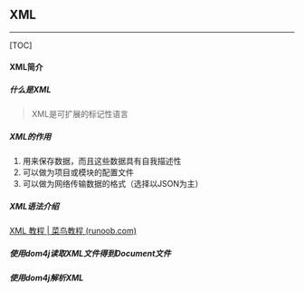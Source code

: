 ## XML

---

[TOC]

#### XML简介

##### 什么是XML

> XML是可扩展的标记性语言

##### XML的作用

1. 用来保存数据，而且这些数据具有自我描述性
2. 可以做为项目或模块的配置文件
3. 可以做为网络传输数据的格式（选择以JSON为主）

##### XML语法介绍

[XML 教程 | 菜鸟教程 (runoob.com)](https://www.runoob.com/xml/xml-tutorial.html)

##### 使用dom4j读取XML文件得到Document文件



##### 使用dom4j解析XML